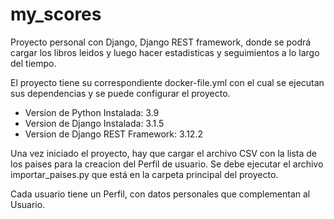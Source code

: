 # my_scores
Proyecto personal con Django, Django REST framework, donde se podrá cargar los libros leidos y luego hacer estadisticas y seguimientos a lo largo del tiempo.

El proyecto tiene su correspondiente docker-file.yml con el cual se ejecutan sus dependencias y se puede configurar el proyecto.

- Version de Python Instalada: 3.9
- Version de Django Instalada: 3.1.5
- Version de Django REST Framework: 3.12.2

Una vez iniciado el proyecto, hay que cargar el archivo CSV con la lista de los paises para la creacion del Perfil de usuario. 
Se debe ejecutar el archivo importar_paises.py que está en la carpeta principal del proyecto.

Cada usuario tiene un Perfil, con datos personales que complementan al Usuario.

